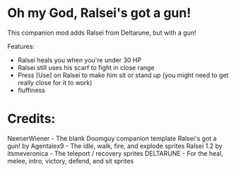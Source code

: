# Oh my God, Ralsei's got a gun!

This companion mod adds Ralsei from Deltarune, but with a gun!

Features:
* Ralsei heals you when you're under 30 HP
* Ralsei still uses his scarf to fight in close range
* Press [Use] on Ralsei to make him sit or stand up (you might need to get really close for it to work)
* fluffiness

# Credits:
NeenerWiener - The blank Doomguy companion template
Ralsei's got a gun! by Agentalex9 - The idle, walk, fire, and explode sprites
Ralsei 1.2 by itsmeveronica - The teleport / recovery sprites
DELTARUNE - For the heal, melee, intro, victory, defend, and sit sprites
